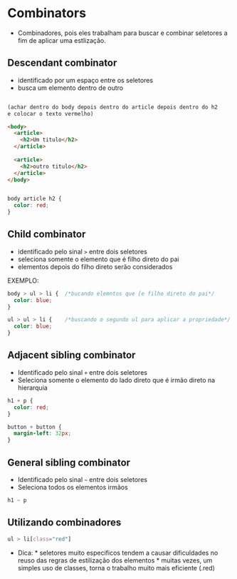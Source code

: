 # Combinators

* Combinadores, pois eles trabalham para buscar e combinar seletores
a fim de aplicar uma estlização.

## Descendant combinator

* identificado por um espaço entre os seletores
* busca um elemento dentro de outro

```html

(achar dentro do body depois dentro do article depois dentro do h2 
e colocar o texto vermelho)

<body>
  <article>
    <h2>Um titulo</h2>
  </article>
  
  <article>
    <h2>outro titulo</h2>
  </article>
</body>

```

```css

body article h2 {
  color: red;
}

```

## Child combinator

* identificado pelo sinal `>` entre dois seletores
* seleciona somente o elemento que é filho direto do pai
* elementos depois do filho direto serão considerados

EXEMPLO:
```css
body > ul > li {  /*bucando elemntos que [e filho direto do pai*/
  color: blue;
}

ul > ul > li {    /*buscando o segundo ul para aplicar a propriedade*/
  color: blue;
}
```

## Adjacent sibling combinator
* Identificado pelo sinal `+` entre dois seletores
* Seleciona somente o elemento do lado direto que é irmão direto na hierarquia

```css
h1 + p {
  color: red;
}

button + button {
  margin-left: 32px;
}
```

## General sibling combinator
* Identificado pelo sinal `~` entre dois seletores
* Seleciona todos os elementos irmãos

```css
h1 ~ p
```

## Utilizando combinadores

```css
ul > li[class="red"]
```

* Dica:
      * seletores muito especificos tendem a causar dificuldades no reuso 
  das regras de estilização dos elementos
      * muitas vezes, um simples uso de classes, torna o trabalho muito mais eficiente (.red)